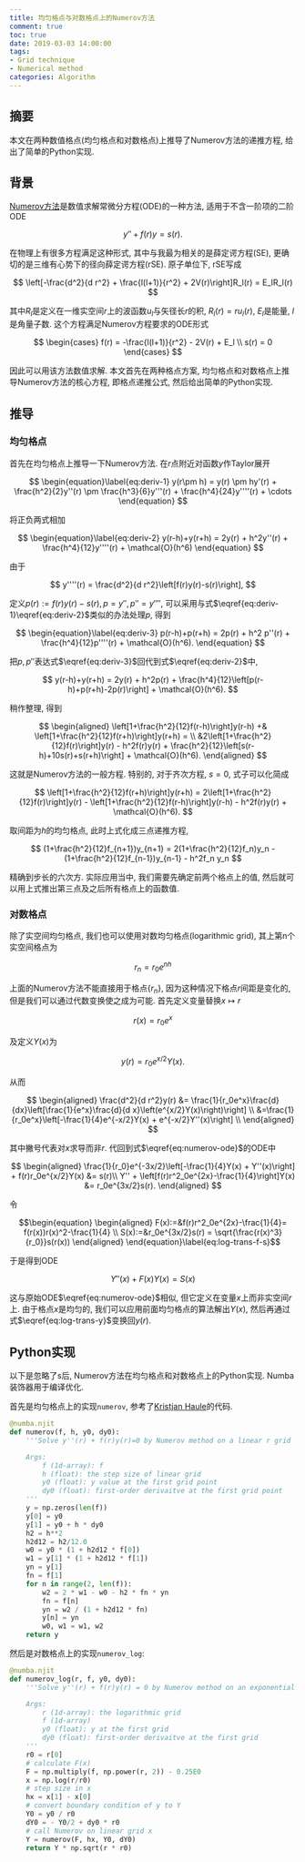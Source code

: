 ```yaml
---
title: 均匀格点与对数格点上的Numerov方法
comment: true
toc: true
date: 2019-03-03 14:00:00
tags:
- Grid technique
- Numerical method
categories: Algorithm
---
```


## 摘要

本文在两种数值格点(均匀格点和对数格点)上推导了Numerov方法的递推方程, 给出了简单的Python实现.

<!--more-->

## 背景

[Numerov方法](https://en.wikipedia.org/wiki/Numerov%27s_method)是数值求解常微分方程(ODE)的一种方法, 适用于不含一阶项的二阶ODE

$$\begin{equation}
y'' + f(r)y = s(r).
\end{equation}\label{eq:numerov-ode}
$$

在物理上有很多方程满足这种形式, 其中与我最为相关的是薛定谔方程(SE), 更确切的是三维有心势下的径向薛定谔方程(rSE). 原子单位下, rSE写成

$$
\left[-\frac{d^2}{d r^2} + \frac{l(l+1)}{r^2} + 2V(r)\right]R_l(r) = E_lR_l(r)
$$

其中$R_l$是定义在一维实空间$r$上的波函数$u_l$与矢径长$r$的积, $R_l(r)=ru_l(r)$, $E_l$是能量, $l$是角量子数. 这个方程满足Numerov方程要求的ODE形式

$$
\begin{cases}
f(r) = -\frac{l(l+1)}{r^2} - 2V(r) + E_l \\
s(r) = 0
\end{cases}
$$

因此可以用该方法数值求解. 本文首先在两种格点方案, 均匀格点和对数格点上推导Numerov方法的核心方程, 即格点递推公式, 然后给出简单的Python实现.

## 推导

### 均匀格点

首先在均匀格点上推导一下Numerov方法. 在$r$点附近对函数$y$作Taylor展开

$$
\begin{equation}\label{eq:deriv-1}
y(r\pm h) = y(r) \pm hy'(r) + \frac{h^2}{2}y''(r) \pm \frac{h^3}{6}y'''(r) + \frac{h^4}{24}y''''(r) + \cdots
\end{equation}
$$

将正负两式相加

$$
\begin{equation}\label{eq:deriv-2}
y(r-h)+y(r+h) = 2y(r) + h^2y''(r) + \frac{h^4}{12}y''''(r) + \mathcal{O}(h^6)
\end{equation}
$$

由于

$$
y''''(r) = \frac{d^2}{d r^2}\left[f(r)y(r)-s(r)\right],
$$

定义$p(r):=f(r)y(r)-s(r), p=y'', p''=y''''$, 可以采用与式$\eqref{eq:deriv-1}\eqref{eq:deriv-2}$类似的办法处理$p$, 得到

$$
\begin{equation}\label{eq:deriv-3}
p(r-h)+p(r+h) = 2p(r) + h^2 p''(r) + \frac{h^4}{12}p''''(r) + \mathcal{O}(h^6).
\end{equation}
$$

把$p, p''$表达式$\eqref{eq:deriv-3}$回代到式$\eqref{eq:deriv-2}$中,

$$
y(r-h)+y(r+h) = 2y(r) + h^2p(r) + \frac{h^4}{12}\left[p(r-h)+p(r+h)-2p(r)\right] + \mathcal{O}(h^6).
$$

稍作整理, 得到

$$
\begin{aligned}
\left[1+\frac{h^2}{12}f(r-h)\right]y(r-h) +& \left[1+\frac{h^2}{12}f(r+h)\right]y(r+h) = \\
&2\left[1+\frac{h^2}{12}f(r)\right]y(r) - h^2f(r)y(r) + \frac{h^2}{12}\left[s(r-h)+10s(r)+s(r+h)\right] + \mathcal{O}(h^6).
\end{aligned}
$$

这就是Numerov方法的一般方程. 特别的, 对于齐次方程, $s=0$, 式子可以化简成

$$
\left[1+\frac{h^2}{12}f(r+h)\right]y(r+h) = 2\left[1+\frac{h^2}{12}f(r)\right]y(r) - \left[1+\frac{h^2}{12}f(r-h)\right]y(r-h) - h^2f(r)y(r) + \mathcal{O}(h^6).
$$

取间距为$h$的均匀格点, 此时上式化成三点递推方程,

$$
(1+\frac{h^2}{12}f_{n+1})y_{n+1} = 2(1+\frac{h^2}{12}f_n)y_n - (1+\frac{h^2}{12}f_{n-1})y_{n-1} - h^2f_n y_n
$$

精确到步长的六次方. 实际应用当中, 我们需要先确定前两个格点上的值, 然后就可以用上式推出第三点及之后所有格点上的函数值.

### 对数格点

除了实空间均匀格点, 我们也可以使用对数均匀格点(logarithmic grid), 其上第n个实空间格点为

$$
r_n = r_0 e^{nh}
$$

上面的Numerov方法不能直接用于格点$\{r_n\}$, 因为这种情况下格点$r$间距是变化的, 但是我们可以通过代数变换使之成为可能. 首先定义变量替换$x\mapsto r$

$$
r(x) = r_0e^x
$$

及定义$Y(x)$为

$$\begin{equation}
y(r) = r_0e^{x/2}Y(x).
\end{equation}\label{eq:log-trans-y}$$

从而

$$
\begin{aligned}
\frac{d^2}{d r^2}y(r) &= \frac{1}{r_0e^x}\frac{d}{dx}\left[\frac{1}{e^x}\frac{d}{d x}\left(e^{x/2}Y(x)\right)\right] \\
&=\frac{1}{r_0e^x}\left[-\frac{1}{4}e^{-x/2}Y(x) + e^{-x/2}Y''(x)\right] \\
\end{aligned}
$$

其中撇号代表对$x$求导而非$r$. 代回到式$\eqref{eq:numerov-ode}$的ODE中

$$
\begin{aligned}
\frac{1}{r_0}e^{-3x/2}\left[-\frac{1}{4}Y(x) + Y''(x)\right] + f(r)r_0e^{x/2}Y(x) &= s(r)\\
Y'' + \left[f(r)r^2_0e^{2x}-\frac{1}{4}\right]Y(x) &= r_0e^{3x/2}s(r).
\end{aligned}
$$

令

$$\begin{equation}
\begin{aligned}
F(x):=&f(r)r^2_0e^{2x}-\frac{1}{4}= f(r(x))r(x)^2-\frac{1}{4} \\
S(x):=&r_0e^{3x/2}s(r) = \sqrt{\frac{r(x)^3}{r_0}}s(r(x))
\end{aligned}
\end{equation}\label{eq:log-trans-f-s}$$

于是得到ODE

$$
Y''(x) + F(x)Y(x) = S(x)
$$

这与原始ODE$\eqref{eq:numerov-ode}$相似, 但它定义在变量$x$上而非实空间$r$上. 由于格点$x$是均匀的, 我们可以应用前面均匀格点的算法解出$Y(x)$, 然后再通过式$\eqref{eq:log-trans-y}$变换回$y(r)$.

## Python实现

以下是忽略了s后, Numerov方法在均匀格点和对数格点上的Python实现. Numba装饰器用于编译优化.

首先是均匀格点上的实现`numerov`, 参考了[Kristjan Haule](https://www.physics.rutgers.edu/grad/509/src_prog/hmw/Hydrogen.html)的代码.

```python
@numba.njit
def numerov(f, h, y0, dy0):
    '''Solve y''(r) + f(r)y(r)=0 by Numerov method on a linear r grid

    Args:
        f (1d-array): f
        h (float): the step size of linear grid
        y0 (float): y value at the first grid point
        dy0 (float): first-order derivaitve at the first grid point
    '''
    y = np.zeros(len(f))
    y[0] = y0
    y[1] = y0 + h * dy0
    h2 = h**2
    h2d12 = h2/12.0
    w0 = y0 * (1 + h2d12 * f[0])
    w1 = y[1] * (1 + h2d12 * f[1])
    yn = y[1]
    fn = f[1]
    for n in range(2, len(f)):
        w2 = 2 * w1 - w0 - h2 * fn * yn
        fn = f[n]
        yn = w2 / (1 + h2d12 * fn)
        y[n] = yn
        w0, w1 = w1, w2
    return y
```

然后是对数格点上的实现`numerov_log`:

```python
@numba.njit
def numerov_log(r, f, y0, dy0):
    '''Solve y''(r) + f(r)y(r) = 0 by Numerov method on an exponential r grid

    Args:
        r (1d-array): the logarithmic grid
        f (1d-array)
        y0 (float): y at the first grid
        dy0 (float): first-order derivaitve at the first grid
    '''
    r0 = r[0]
    # calculate F(x)
    F = np.multiply(f, np.power(r, 2)) - 0.25E0
    x = np.log(r/r0)
    # step size in x
    hx = x[1] - x[0]
    # convert boundary condition of y to Y
    Y0 = y0 / r0
    dY0 = - Y0/2 + dy0 * r0
    # call Numerov on linear grid x
    Y = numerov(F, hx, Y0, dY0)
    return Y * np.sqrt(r * r0)
```